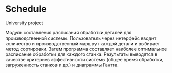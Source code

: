 # Schedule
University project

Модуль составления расписания обработки деталей для производственной системы.
Пользователь через интерфейс вводит количество и производственный маршрут каждой детали и выбирает метод сортировки.
Затем программа составляет наиболее оптимальное расписание обработки для каждого станка.
Результаты выводятся в качестве критериев эффективности системы (общее время обработки, загруженность станков и др.) и диаграммы Гантта.
